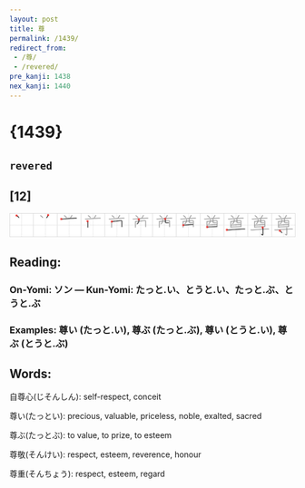 ```yaml
---
layout: post
title: 尊
permalink: /1439/
redirect_from:
 - /尊/
 - /revered/
pre_kanji: 1438
nex_kanji: 1440
---
```


# {1439}

## `revered`

## [12]

<div class="stroke"><img src="../images/E5B08A.png" /></div>

## Reading:

### On-Yomi: ソン &mdash; Kun-Yomi: たっと.い、とうと.い、たっと.ぶ、とうと.ぶ

### Examples: 尊い (たっと.い), 尊ぶ (たっと.ぶ), 尊い (とうと.い), 尊ぶ (とうと.ぶ)

## Words:

自尊心(じそんしん): self-respect, conceit

尊い(たっとい): precious, valuable, priceless, noble, exalted, sacred

尊ぶ(たっとぶ): to value, to prize, to esteem

尊敬(そんけい): respect, esteem, reverence, honour

尊重(そんちょう): respect, esteem, regard
